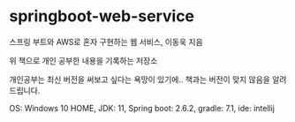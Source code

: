# springboot-web-service
스프링 부트와 AWS로 혼자 구현하는 웹 서비스, 이동욱 지음


위 책으로 개인 공부한 내용을 기록하는 저장소




개인공부는 최신 버전을 써보고 싶다는 욕망이 있기에.. 책과는 버전이 맞지 않음을 알려드립니다.




OS: Windows 10 HOME, JDK: 11, Spring boot: 2.6.2, gradle: 7.1, ide: intellij
